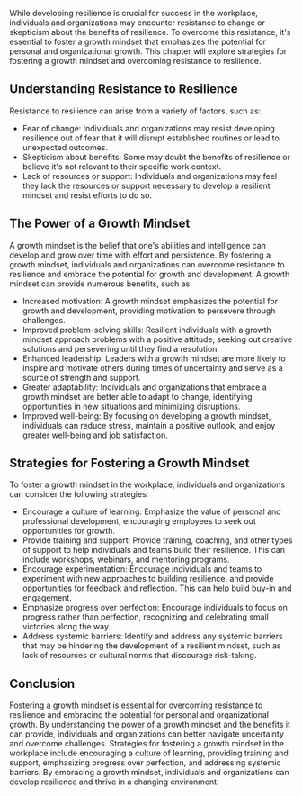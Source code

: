 
While developing resilience is crucial for success in the workplace, individuals and organizations may encounter resistance to change or skepticism about the benefits of resilience. To overcome this resistance, it's essential to foster a growth mindset that emphasizes the potential for personal and organizational growth. This chapter will explore strategies for fostering a growth mindset and overcoming resistance to resilience.

Understanding Resistance to Resilience
--------------------------------------

Resistance to resilience can arise from a variety of factors, such as:

* Fear of change: Individuals and organizations may resist developing resilience out of fear that it will disrupt established routines or lead to unexpected outcomes.
* Skepticism about benefits: Some may doubt the benefits of resilience or believe it's not relevant to their specific work context.
* Lack of resources or support: Individuals and organizations may feel they lack the resources or support necessary to develop a resilient mindset and resist efforts to do so.

The Power of a Growth Mindset
-----------------------------

A growth mindset is the belief that one's abilities and intelligence can develop and grow over time with effort and persistence. By fostering a growth mindset, individuals and organizations can overcome resistance to resilience and embrace the potential for growth and development. A growth mindset can provide numerous benefits, such as:

* Increased motivation: A growth mindset emphasizes the potential for growth and development, providing motivation to persevere through challenges.
* Improved problem-solving skills: Resilient individuals with a growth mindset approach problems with a positive attitude, seeking out creative solutions and persevering until they find a resolution.
* Enhanced leadership: Leaders with a growth mindset are more likely to inspire and motivate others during times of uncertainty and serve as a source of strength and support.
* Greater adaptability: Individuals and organizations that embrace a growth mindset are better able to adapt to change, identifying opportunities in new situations and minimizing disruptions.
* Improved well-being: By focusing on developing a growth mindset, individuals can reduce stress, maintain a positive outlook, and enjoy greater well-being and job satisfaction.

Strategies for Fostering a Growth Mindset
-----------------------------------------

To foster a growth mindset in the workplace, individuals and organizations can consider the following strategies:

* Encourage a culture of learning: Emphasize the value of personal and professional development, encouraging employees to seek out opportunities for growth.
* Provide training and support: Provide training, coaching, and other types of support to help individuals and teams build their resilience. This can include workshops, webinars, and mentoring programs.
* Encourage experimentation: Encourage individuals and teams to experiment with new approaches to building resilience, and provide opportunities for feedback and reflection. This can help build buy-in and engagement.
* Emphasize progress over perfection: Encourage individuals to focus on progress rather than perfection, recognizing and celebrating small victories along the way.
* Address systemic barriers: Identify and address any systemic barriers that may be hindering the development of a resilient mindset, such as lack of resources or cultural norms that discourage risk-taking.

Conclusion
----------

Fostering a growth mindset is essential for overcoming resistance to resilience and embracing the potential for personal and organizational growth. By understanding the power of a growth mindset and the benefits it can provide, individuals and organizations can better navigate uncertainty and overcome challenges. Strategies for fostering a growth mindset in the workplace include encouraging a culture of learning, providing training and support, emphasizing progress over perfection, and addressing systemic barriers. By embracing a growth mindset, individuals and organizations can develop resilience and thrive in a changing environment.
